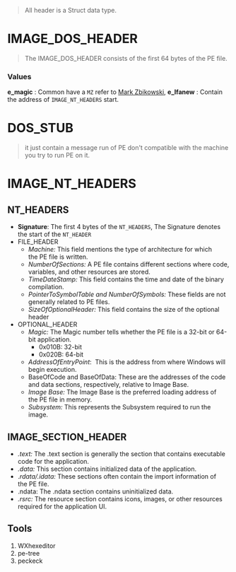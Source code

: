 
> All header is a Struct data type.

# IMAGE_DOS_HEADER

> The IMAGE_DOS_HEADER consists of the first 64 bytes of the PE file.


### Values

__e_magic__ : Common have a `MZ` refer to [Mark Zbikowski](https://en.wikipedia.org/wiki/Mark_Zbikowski),
__e_lfanew__ : Contain the address of `IMAGE_NT_HEADERS` start.

# DOS_STUB

> it just contain a message run of PE don't compatible with the machine you try to run PE on it.

# IMAGE_NT_HEADERS

## NT_HEADERS

- __Signature__: The first 4 bytes of the `NT_HEADERS`, The Signature denotes the start of the `NT_HEADER`
- FILE_HEADER
	- _Machine:_ This field mentions the type of architecture for which the PE file is written.
	- _NumberOfSections:_ A PE file contains different sections where code, variables, and other resources are stored.
	- _TimeDateStamp:_ This field contains the time and date of the binary compilation.
	- _PointerToSymbolTable and NumberOfSymbols:_ These fields are not generally related to PE files.
	- _SizeOfOptionalHeader:_ This field contains the size of the optional header
- OPTIONAL_HEADER
	- _Magic:_ The Magic number tells whether the PE file is a 32-bit or 64-bit application.
		- 0x010B: 32-bit
		- 0x020B: 64-bit
	- _AddressOfEntryPoint_:  This is the address from where Windows will begin execution.
	- BaseOfCode and BaseOfData: These are the addresses of the code and data sections, respectively, relative to Image Base.
	- _Image Base:_ The Image Base is the preferred loading address of the PE file in memory.
	- _Subsystem:_ This represents the Subsystem required to run the image.


## IMAGE_SECTION_HEADER

- _.text:_ The .text section is generally the section that contains executable code for the application.
- _.data:_ This section contains initialized data of the application.
- ._rdata/.idata:_ These sections often contain the import information of the PE file.
-  .ndata: The .ndata section contains uninitialized data.
- _.rsrc:_ The resource section contains icons, images, or other resources required for the application UI.



## Tools

1. WXhexeditor
2. pe-tree
3. peckeck